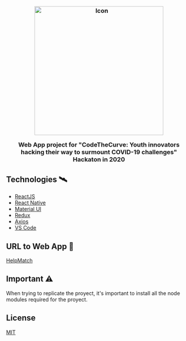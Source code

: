 <h3 align="center">
  <img width="350" src="https://cdn.discordapp.com/attachments/701905651198328902/704098729929605142/logo_health_match12.png" alt="Icon" />
  
  Web App project for "CodeTheCurve: Youth innovators hacking their way to surmount COVID-19 challenges" Hackaton in 2020
</h3>


## Technologies :artificial_satellite:
- [ReactJS](https://reactjs.org/)
- [React Native](https://facebook.github.io/react-native/)
- [Material UI](https://material-ui.com/)
- [Redux](https://redux.js.org/)
- [Axios](https://github.com/axios/axios)
- [VS Code](https://code.visualstudio.com/) 


## URL to Web App :link:
[HelpMatch](https://helpmatch-e84e2.web.app/)


## Important :warning:
When trying to replicate the proyect, it's important to install all the node modules required for the proyect.

## License
[MIT](https://choosealicense.com/licenses/mit/)
